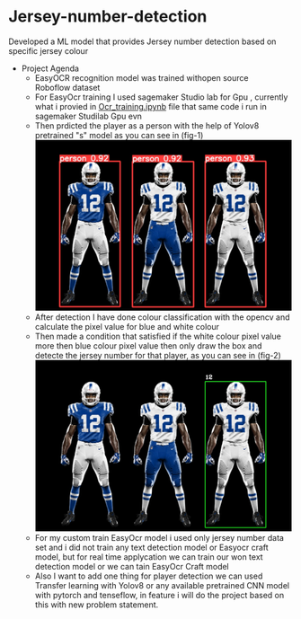 # Jersey-number-detection
Developed a ML model that provides Jersey number detection based on specific jersey colour
- Project Agenda
  - EasyOCR recognition model was trained withopen source Roboflow dataset
  - For EasyOcr training I used sagemaker Studio lab for Gpu , currently what i provied in [Ocr_training.ipynb](./main/Ocr_training.ipynb) file that same code i run in sagemaker Studilab Gpu evn
  - Then prdicted the player as a person with the help of Yolov8 pretrained "s" model as you can see in (fig-1) !["Output Image"](./runs/detect/predict/image0.jpg)
  - After detection I have done colour classification with the opencv and calculate the pixel value for blue and white colour
  - Then made a condition that satisfied if the white colour pixel value more then blue colour pixel value then only draw the box and detecte the jersey number for that player, as you can see in (fig-2) !["Output Image"](./output_image.jpg?raw=true)
  - For my custom train EasyOcr model i used only jersey number data set and i did not train any text detection model or Easyocr craft model, but for real time applycation we can train our won text detection model or we can      tain EasyOcr Craft model
  - Also I want to add one thing for player detection we can used Transfer learning with Yolov8 or any available pretrained CNN model with pytorch and tenseflow, in feature i will do the project based on this with new            problem statement. 
